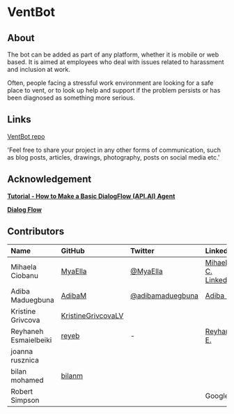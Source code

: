 # VentBot

## About

The bot can be added as part of any platform, whether it is mobile or web based. It is aimed at employees who deal with issues related to harassment and inclusion at work.

Often, people facing a stressful work environment are looking for a safe place to vent, or to look up help and support if the problem persists or has been diagnosed as something more serious.


## Links

[VentBot repo](https://github.com/MyaElla/VentBot-oct-2018)

'Feel free to share your project in any other forms of communication, such as blog posts, articles, drawings, photography, posts on social media etc.'

## Acknowledgement

**[Tutorial - How to Make a Basic DialogFlow (API.AI) Agent](https://www.youtube.com/watch?time_continue=1&v=HqfN9qjNj9A)**

**[Dialog Flow](https://dialogflow.com/)**

## Contributors

| Name | GitHub | Twitter | LinkedIn | Other |
| :--- | :--- | :--- | :--- | :--- |
| Mihaela Ciobanu | [MyaElla](https://github.com/MyaElla) | [@MyaElla](https://twitter.com/MyaElla) | [Mihaela C. LinkedIn](https://uk.linkedin.com/in/mihaelaciobanu3) | - |
| Adiba Maduegbuna | [AdibaM](https://github.com/AdibaM) |  [@adibamaduegbuna](https://twitter.com/adibamaduegbuna) | [Adiba M.](https://www.linkedin.com/in/adibam/)  |   |
| Kristine Grivcova | [KristineGrivcovaLV](https://github.com/KristineGrivcovaLV) |   |   |   |
| Reyhaneh Esmaielbeiki | [reyeb](https://github.com/reyeb) |  -  | [Reyhaneh E.](https://www.linkedin.com/in/reyhaneh-esmaielbeiki-081b157/)  |   |
| joanna rusznica |   |   |   |   |
| bilan mohamed | [bilanm](https://github.com/bilanm)  |   |   |   |
|  Robert Simpson  |   |   |  Googler |   |
